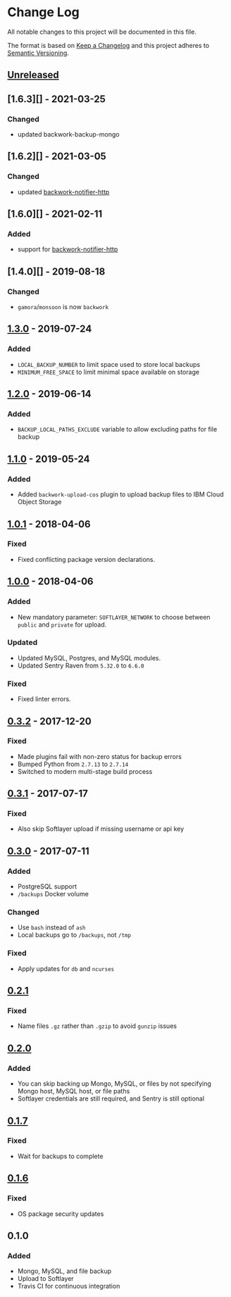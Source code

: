 # Change Log

All notable changes to this project will be documented in this file.

The format is based on [Keep a Changelog](http://keepachangelog.com/)
and this project adheres to [Semantic Versioning](http://semver.org/).

## [Unreleased][]

## [1.6.3][] - 2021-03-25

### Changed

- updated backwork-backup-mongo

## [1.6.2][] - 2021-03-05

### Changed

- updated [backwork-notifier-http](https://pypi.org/project/backwork-notifier-http)

## [1.6.0][] - 2021-02-11

### Added

- support for [backwork-notifier-http](https://pypi.org/project/backwork-notifier-http)

## [1.4.0][] - 2019-08-18

### Changed

- `gamora`/`monsoon` is now `backwork`


## [1.3.0][] - 2019-07-24

### Added

- `LOCAL_BACKUP_NUMBER` to limit space used to store local backups
- `MINIMUM_FREE_SPACE` to limit minimal space available on storage

## [1.2.0][] - 2019-06-14

### Added

- `BACKUP_LOCAL_PATHS_EXCLUDE` variable to allow excluding paths for file backup

## [1.1.0][] - 2019-05-24

### Added

- Added `backwork-upload-cos` plugin to upload backup files to IBM Cloud Object Storage

## [1.0.1][] - 2018-04-06

### Fixed

- Fixed conflicting package version declarations.

## [1.0.0][] - 2018-04-06

### Added

- New mandatory parameter: `SOFTLAYER_NETWORK` to choose between
  `public` and `private` for upload.

### Updated

- Updated MySQL, Postgres, and MySQL modules.
- Updated Sentry Raven from `5.32.0` to `6.6.0`

### Fixed

- Fixed linter errors.

## [0.3.2][] - 2017-12-20

### Fixed

- Made plugins fail with non-zero status for backup errors
- Bumped Python from `2.7.13` to `2.7.14`
- Switched to modern multi-stage build process

## [0.3.1][] - 2017-07-17

### Fixed

- Also skip Softlayer upload if missing username or api key

## [0.3.0][] - 2017-07-11

### Added

- PostgreSQL support
- `/backups` Docker volume

### Changed

- Use `bash` instead of `ash`
- Local backups go to `/backups`, not `/tmp`

### Fixed

- Apply updates for `db` and `ncurses`

## [0.2.1][]

### Fixed

- Name files `.gz` rather than `.gzip` to avoid `gunzip` issues

## [0.2.0][]

### Added

- You can skip backing up Mongo, MySQL, or files by not specifying
  Mongo host, MySQL host, or file paths
- Softlayer credentials are still required, and Sentry is still optional

## [0.1.7][]

### Fixed

- Wait for backups to complete

## [0.1.6][]

### Fixed

- OS package security updates

## 0.1.0

### Added

- Mongo, MySQL, and file backup
- Upload to Softlayer
- Travis CI for continuous integration

[unreleased]: https://github.ibm.com/bdu/gamora/compare/1.3.0...HEAD
[1.3.0]: https://github.ibm.com/bdu/gamora/compare/1.2.0...1.3.0
[1.2.0]: https://github.ibm.com/bdu/gamora/compare/1.1.0...1.2.0
[1.1.0]: https://github.ibm.com/bdu/gamora/compare/1.0.1...1.1.0
[1.0.1]: https://github.ibm.com/bdu/gamora/compare/1.0.0...1.0.1
[1.0.0]: https://github.ibm.com/bdu/gamora/compare/0.3.2...1.0.0
[0.3.2]: https://github.ibm.com/bdu/gamora/compare/0.3.1...0.3.2
[0.3.1]: https://github.ibm.com/bdu/gamora/compare/0.3.0...0.3.1
[0.3.0]: https://github.ibm.com/bdu/gamora/compare/0.2.1...0.3.0
[0.2.1]: https://github.ibm.com/bdu/gamora/compare/0.2.0...0.2.1
[0.2.0]: https://github.ibm.com/bdu/gamora/compare/0.1.7...0.2.0
[0.1.7]: https://github.ibm.com/bdu/gamora/compare/0.1.6...0.1.7
[0.1.6]: https://github.ibm.com/bdu/gamora/compare/0.1.0...0.1.6
